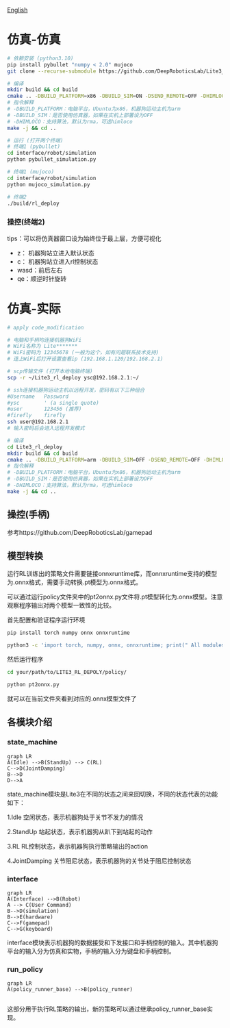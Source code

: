 [English](./README_EN.md)

# 仿真-仿真

```bash
# 依赖安装 (python3.10)
pip install pybullet "numpy < 2.0" mujoco
git clone --recurse-submodule https://github.com/DeepRoboticsLab/Lite3_rl_deploy.git

# 编译
mkdir build && cd build
cmake .. -DBUILD_PLATFORM=x86 -DBUILD_SIM=ON -DSEND_REMOTE=OFF -DHIMLOCO=ON
# 指令解释
# -DBUILD_PLATFORM：电脑平台，Ubuntu为x86，机器狗运动主机为arm
# -DBUILD_SIM：是否使用仿真器，如果在实机上部署设为OFF 
# -DHIMLOCO：支持算法，默认为rma，可选himloco
make -j && cd ..
```

```bash
# 运行 (打开两个终端)
# 终端1 (pybullet)
cd interface/robot/simulation
python pybullet_simulation.py

# 终端1 (mujoco)
cd interface/robot/simulation
python mujoco_simulation.py

# 终端2 
./build/rl_deploy
```

### 操控(终端2)

tips：可以将仿真器窗口设为始终位于最上层，方便可视化

- z： 机器狗站立进入默认状态
- c： 机器狗站立进入rl控制状态
- wasd：前后左右
- qe：顺逆时针旋转

# 仿真-实际

```bash
# apply code_modification

# 电脑和手柄均连接机器狗WiFi
# WiFi名称为 Lite*******
# WiFi密码为 12345678 (一般为这个，如有问题联系技术支持)
# 连上WiFi后打开设置查看ip (192.168.1.120/192.168.2.1)

# scp传输文件 (打开本地电脑终端)
scp -r ~/Lite3_rl_deploy ysc@192.168.2.1:~/

# ssh连接机器狗运动主机以远程开发，密码有以下三种组合
#Username	Password
#ysc		' (a single quote)
#user		123456 (推荐)
#firefly	firefly
ssh user@192.168.2.1
# 输入密码后会进入远程开发模式

# 编译
cd Lite3_rl_deploy
mkdir build && cd build
cmake .. -DBUILD_PLATFORM=arm -DBUILD_SIM=OFF -DSEND_REMOTE=OFF -DHIMLOCO=ON
# 指令解释
# -DBUILD_PLATFORM：电脑平台，Ubuntu为x86，机器狗运动主机为arm
# -DBUILD_SIM：是否使用仿真器，如果在实机上部署设为OFF 
# -DHIMLOCO：支持算法，默认为rma，可选himloco
make -j && cd ..
```

## 操控(手柄)

参考https://github.com/DeepRoboticsLab/gamepad

## 模型转换

运行RL训练出的策略文件需要链接onnxruntime库，而onnxruntime支持的模型为.onnx格式，需要手动转换.pt模型为.onnx格式。

可以通过运行policy文件夹中的pt2onnx.py文件将.pt模型转化为.onnx模型。注意观察程序输出对两个模型一致性的比较。

首先配置和验证程序运行环境

```bash
pip install torch numpy onnx onnxruntime

python3 -c 'import torch, numpy, onnx, onnxruntime; print(" All modules OK")'
```

然后运行程序

```bash
cd your/path/to/LITE3_RL_DEPOLY/policy/

python pt2onnx.py
```
就可以在当前文件夹看到对应的.onnx模型文件了


## 各模块介绍

### state_machine


```mermaid
graph LR
A(Idle) -->B(StandUp) --> C(RL) 
C-->D(JointDamping)
B-->D
D-->A

```

state_machine模块是Lite3在不同的状态之间来回切换，不同的状态代表的功能如下：

1.Idle 空闲状态，表示机器狗处于关节不发力的情况

2.StandUp 站起状态，表示机器狗从趴下到站起的动作

3.RL RL控制状态，表示机器狗执行策略输出的action

4.JointDamping 关节阻尼状态，表示机器狗的关节处于阻尼控制状态

### interface

```mermaid
graph LR
A(Interface) -->B(Robot)
A --> C(User Command)
B-->D(simulation)
B-->E(hardware)
C-->F(gamepad)
C-->G(keyboard)

```

interface模块表示机器狗的数据接受和下发接口和手柄控制的输入。其中机器狗平台的输入分为仿真和实物，手柄的输入分为键盘和手柄控制。

### run_policy

```mermaid
graph LR
A(policy_runner_base) -->B(policy_runner)


```

这部分用于执行RL策略的输出，新的策略可以通过继承policy_runner_base实现。
